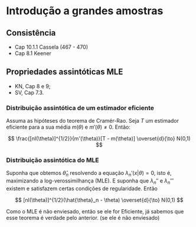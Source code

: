 # Introdução a grandes amostras

## Consistência

- Cap 10.1.1 Cassela (467 - 470)
- Cap 8.1 Keener

## Propriedades assintóticas MLE

- KN, Cap 8 e 9;
- SV, Cap 7.3.

### Distribuição assintótica de um estimador eficiente 

Assuma as hipóteses do teorema de Cramér-Rao. Seja $T$ um estimador eficiente para a sua média $m(\theta)$ e $m'(\theta) \neq 0$. Então: 

$$
\frac{[nI(\theta)]^{1/2}}{m'(\theta)}[T - m(\theta)] \overset{d}{\to} N(0,1)
$$

### Distribuição assintótica do MLE

Suponha que obtemos $\hat{\theta}_n$ resolvendo a equação $\lambda_n'(x|\theta) = 0$, isto é, maximizando a log-verossimilhança (MLE). E suponha que $\lambda_n''$ e $\lambda_n'''$ existem e satisfazem certas condições de regularidade. Então 

$$
[nI(\theta)]^{1/2}(\hat{\theta}_n - \theta) \overset{d}{\to} N(0,1)
$$

Como o MLE é não enviesado, então se ele for Eficiente, já sabemos que esse teorema é verdade pelo anterior. (se ele é não enviesado)

